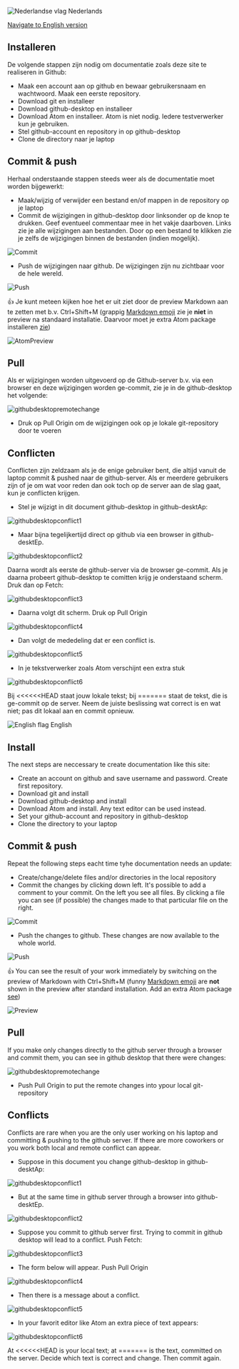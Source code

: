 ![Nederlandse vlag](../images/nl.gif) Nederlands

[Navigate to English version](#English)

## Installeren

De volgende stappen zijn nodig om documentatie zoals deze site te realiseren in Github:

* Maak een account aan op github en bewaar gebruikersnaam en wachtwoord. Maak een eerste repository.
* Download git en installeer
* Download github-desktop en installeer
* Download Atom en installeer. Atom is niet nodig. Iedere testverwerker kun je gebruiken.
* Stel github-account en repository in op github-desktop
* Clone de directory naar je laptop

## Commit & push

Herhaal onderstaande stappen steeds weer als de documentatie moet worden bijgewerkt:

* Maak/wijzig of verwijder een bestand en/of mappen in de repository op je laptop
* Commit de wijzigingen in github-desktop door linksonder op de knop te drukken. Geef eventueel commentaar mee in het vakje daarboven. Links zie je alle wijzigingen aan bestanden. Door op een bestand te klikken zie je zelfs de wijzigingen binnen de bestanden (indien mogelijk).

![Commit](./images/githubdesktop_commit.PNG)

* Push de wijzigingen naar github. De wijzigingen zijn nu zichtbaar voor de hele wereld.

![Push](./images/githubdesktop_push.PNG)

👍 Je kunt meteen kijken hoe het er uit ziet door de preview Markdown aan te zetten met b.v. Ctrl+Shift+M (grappig [Markdown emoji](https://www.webfx.com/tools/emoji-cheat-sheet/) zie je **niet** in preview na standaard installatie. Daarvoor moet je extra Atom package installeren [zie](../Softwaretooling.md))

![AtomPreview](./images/AtomPreview.png)

## Pull

Als er wijzigingen worden uitgevoerd op de Github-server b.v. via een browser en deze wijzigingen worden ge-commit, zie je in de github-desktop het volgende:

![githubdesktopremotechange](./images/githubdesktopremotechange.PNG)

* Druk op Pull Origin om de wijzigingen ook op je lokale git-repository door te voeren

## Conflicten

Conflicten zijn zeldzaam als je de enige gebruiker bent, die altijd vanuit de laptop commit & pushed naar de github-server. Als er meerdere gebruikers zijn of je om wat voor reden dan ook toch op de server aan de slag gaat, kun je conflicten krijgen.

* Stel je wijzigt in dit document github-desktop in github-desktAp:

![githubdesktopconflict1](./images/githubdesktopconflict1.PNG)

* Maar bijna tegelijkertijd direct op github via een browser in github-desktEp.

![githubdesktopconflict2](./images/githubdesktopconflict2.PNG)

Daarna wordt als eerste de github-server via de browser ge-commit. Als je daarna probeert github-desktop te comitten krijg je onderstaand scherm. Druk dan op Fetch:

![githubdesktopconflict3](./images/githubdesktopconflict3.PNG)

* Daarna volgt dit scherm. Druk op Pull Origin

![githubdesktopconflict4](./images/githubdesktopconflict4.PNG)

* Dan volgt de mededeling dat er een conflict is.

![githubdesktopconflict5](./images/githubdesktopconflict5.PNG)

* In je tekstverwerker zoals Atom verschijnt een extra stuk

![githubdesktopconflict6](./images/githubdesktopconflict6.PNG)

Bij <<<<<<HEAD staat jouw lokale tekst; bij ======= staat de tekst, die is ge-commit op de server. Neem de juiste beslissing wat correct is en wat niet; pas dit lokaal aan en commit opnieuw.


![English flag](../images/gb.gif) English

## Install

The next steps are neccessary te create documentation like this site:

* Create an account on github and save username and password. Create first repository.
* Download git and install
* Download github-desktop and install
* Download Atom and install. Any text editor can be used instead.
* Set your github-account and repository in github-desktop
* Clone the directory to your laptop

## Commit & push

Repeat the following steps eacht time tyhe documentation needs an update:

* Create/change/delete files and/or directories in the local repository
* Commit the changes by clicking down left. It's possible to add a comment to your commit. On the left you see all files. By clicking a file you can see (if possible) the changes made to that particular file on the right.

![Commit](./images/githubdesktop_commit.PNG)

* Push the changes to github. These changes are now available to the whole world.

![Push](./images/githubdesktop_push.PNG)

👍 You can see the result of your work immediately by switching on the preview of Markdown with Ctrl+Shift+M (funny [Markdown emoji](https://www.webfx.com/tools/emoji-cheat-sheet/) are **not** shown in the preview after standard installation. Add an extra Atom package  [see](../Softwaretooling.md))

![Preview](./images/AtomPreview.png)

## Pull

If you make only changes directly to the github server through a browser and commit them, you can see in github desktop that there were changes:

![githubdesktopremotechange](./images/githubdesktopremotechange.PNG)

* Push Pull Origin to put the remote changes into ypour local git-repository

## Conflicts

Conflicts are rare when you are the only user working on his laptop and committing & pushing to the github server. If there are more coworkers or you work both local and remote conflict can appear.

* Suppose in this document you change github-desktop in github-desktAp:

![githubdesktopconflict1](./images/githubdesktopconflict1.PNG)

* But at the same time in github server through a browser into github-desktEp.

![githubdesktopconflict2](./images/githubdesktopconflict2.PNG)

* Suppose you commit to github server first. Trying to commit in github desktop will lead to a conflict. Push Fetch:

![githubdesktopconflict3](./images/githubdesktopconflict3.PNG)

* The form below will appear. Push Pull Origin

![githubdesktopconflict4](./images/githubdesktopconflict4.PNG)

* Then there is a message about a conflict.

![githubdesktopconflict5](./images/githubdesktopconflict5.PNG)

* In your favorit editor like Atom an extra piece of text appears:

![githubdesktopconflict6](./images/githubdesktopconflict6.PNG)

At <<<<<<HEAD is your local text; at ======= is the text, committed on the server. Decide which text is correct and change. Then commit again.
